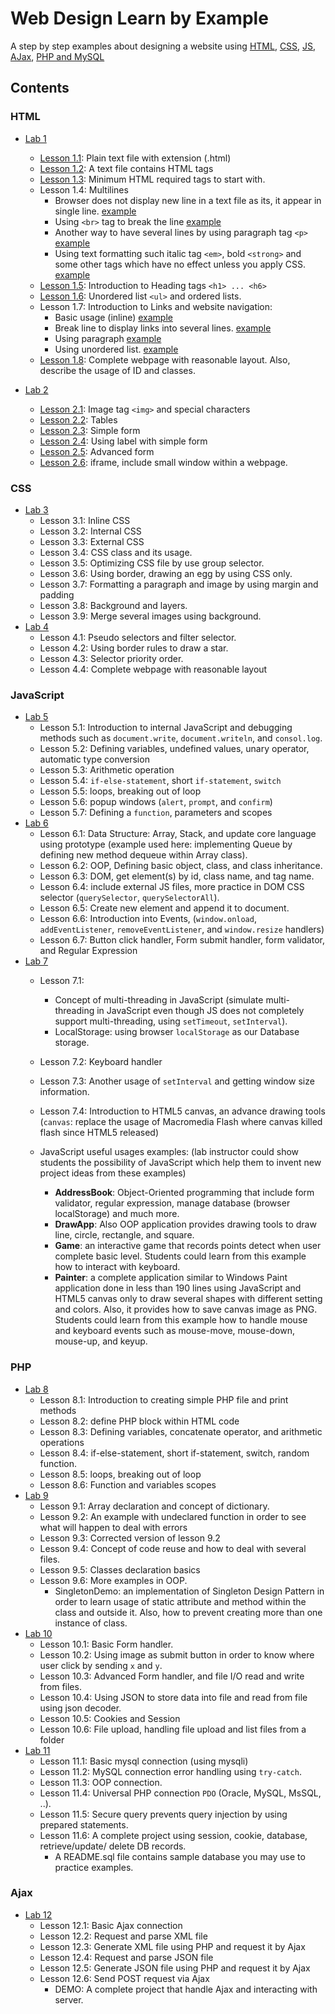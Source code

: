 # Web Design Learn by Example
A step by step examples about designing a website using [HTML](#html), [CSS](#css), [JS](#JavaScript), [AJax](#Ajax), [PHP and MySQL](#php)

## Contents
### HTML
- [Lab 1](lab01)
  - [Lesson 1.1](lab01/01.01.lesson.html): Plain text file with extension (.html)
  - [Lesson 1.2](lab01/01.02.lesson.html): A text file contains HTML tags
  - [Lesson 1.3](lab01/01.03.lesson.html): Minimum HTML required tags to start with.
  - Lesson 1.4: Multilines
    - Browser does not display new line in a text file as its, it appear in single line. [example](lab01/01.04a.lesson.html)
    - Using `<br>` tag to break the line [example](lab01/01.04b.lesson.html)
    - Another way to have several lines by using paragraph tag `<p>` [example](lab01/01.04c.lesson.html)
    - Using text formatting such italic tag `<em>`, bold `<strong>` and some other tags which have no effect unless you apply CSS. [example](lab01/01.04d.lesson.html)
  - [Lesson 1.5](lab01/01.05.lesson.html): Introduction to Heading tags `<h1> ... <h6>`
  - [Lesson 1.6](lab01/01.06.lesson.html): Unordered list `<ul>` and ordered lists.
  - Lesson 1.7: Introduction to Links and website navigation:
    - Basic usage (inline) [example](lab01/01.07a.lesson.html)
    - Break line to display links into several lines. [example](lab01/01.07b.lesson.html)
    - Using paragraph [example](lab01/01.07c.lesson.html)
    - Using unordered list. [example](lab01/01.07d.lesson.html)
  - [Lesson 1.8](lab01/01.08.lesson.html): Complete webpage with reasonable layout. Also, describe the usage of ID and classes.

- [Lab 2](lab02)
  - [Lesson 2.1](lab02/02.01.lesson.html): Image tag `<img>` and special characters
  - [Lesson 2.2](lab02/02.02.lesson.html): Tables
  - [Lesson 2.3](lab02/02.03.lesson.html): Simple form
  - [Lesson 2.4](lab02/02.04.lesson.html): Using label with simple form
  - [Lesson 2.5](lab02/02.05.lesson.html): Advanced form
  - [Lesson 2.6](lab02/02.06.lesson.html): iframe, include small window within a webpage.

### CSS
- [Lab 3](lab03)
  - Lesson 3.1: Inline CSS
  - Lesson 3.2: Internal CSS
  - Lesson 3.3: External CSS
  - Lesson 3.4: CSS class and its usage.
  - Lesson 3.5: Optimizing CSS file by use group selector.
  - Lesson 3.6: Using border, drawing an egg by using CSS only.
  - Lesson 3.7: Formatting a paragraph and image by using margin and padding
  - Lesson 3.8: Background and layers.
  - Lesson 3.9: Merge several images using background.
- [Lab 4](lab04)
  - Lesson 4.1: Pseudo selectors and filter selector.
  - Lesson 4.2: Using border rules to draw a star.
  - Lesson 4.3: Selector priority order.
  - Lesson 4.4: Complete webpage with reasonable layout

### JavaScript
- [Lab 5](lab05)
  - Lesson 5.1: Introduction to internal JavaScript and debugging methods such as `document.write`, `document.writeln`, and `consol.log`.
  - Lesson 5.2: Defining variables, undefined values, unary operator, automatic type conversion
  - Lesson 5.3: Arithmetic operation
  - Lesson 5.4: `if-else-statement`, short `if-statement`, `switch`
  - Lesson 5.5: loops, breaking out of loop
  - Lesson 5.6: popup windows (`alert`, `prompt`, and `confirm`)
  - Lesson 5.7: Defining a `function`, parameters and scopes
- [Lab 6](lab06)
  - Lesson 6.1: Data Structure: Array, Stack, and update core language using prototype (example used here: implementing Queue by defining new method dequeue within Array class).
  - Lesson 6.2: OOP, Defining basic object, class, and class inheritance.
  - Lesson 6.3: DOM, get element(s) by id, class name, and tag name.
  - Lesson 6.4: include external JS files, more practice in DOM CSS selector (`querySelector`, `querySelectorAll`).
  - Lesson 6.5: Create new element and append it to document.
  - Lesson 6.6: Introduction into Events, (`window.onload`, `addEventListener`, `removeEventListener`, and `window.resize` handlers)
  - Lesson 6.7: Button click handler, Form submit handler, form validator, and Regular Expression
- [Lab 7](lab07)
  - Lesson 7.1:
    - Concept of multi-threading in JavaScript (simulate multi-threading in JavaScript even though JS does not completely support multi-threading, using `setTimeout`, `setInterval`).
    - LocalStorage: using browser `localStorage` as our Database storage. 
  - Lesson 7.2: Keyboard handler
  - Lesson 7.3: Another usage of `setInterval` and getting window size information.
  - Lesson 7.4: Introduction to HTML5 canvas, an advance drawing tools (`canvas`: replace the usage of Macromedia Flash where canvas killed flash since HTML5 released)

  - JavaScript useful usages examples: (lab instructor could show students the possibility of JavaScript which help them to invent new project ideas from these examples)
    - **AddressBook**: Object-Oriented programming that include form validator, regular expression, manage database (browser localStorage) and much more.
    - **DrawApp**: Also OOP application provides drawing tools to draw line, circle, rectangle, and square.
    - **Game**: an interactive game that records points detect when user complete basic level. Students could learn from this example how to interact with keyboard.
    - **Painter**: a complete application similar to Windows Paint application done in less than 190 lines using JavaScript and HTML5 canvas only to draw several shapes with different setting and colors. Also, it provides how to save canvas image as PNG. Students could learn from this example how to handle mouse and keyboard events such as mouse-move, mouse-down, mouse-up, and keyup.

### PHP
- [Lab 8](lab08)
  - Lesson 8.1: Introduction to creating simple PHP file and print methods
  - Lesson 8.2: define PHP block within HTML code
  - Lesson 8.3: Defining variables, concatenate operator, and arithmetic operations
  - Lesson 8.4: if-else-statement, short if-statement, switch, random function.
  - Lesson 8.5: loops, breaking out of loop
  - Lesson 8.6: Function and variables scopes
- [Lab 9](lab09)
  - Lesson 9.1: Array declaration and concept of dictionary.
  - Lesson 9.2: An example with undeclared function in order to see what will happen to deal with errors
  - Lesson 9.3: Corrected version of lesson 9.2
  - Lesson 9.4: Concept of code reuse and how to deal with several files.
  - Lesson 9.5: Classes declaration basics
  - Lesson 9.6: More examples in OOP.
    - SingletonDemo: an implementation of Singleton Design Pattern in order to learn usage of static attribute and method within the class and outside it. Also, how to prevent creating more than one instance of class.
- [Lab 10](lab)
  - Lesson 10.1: Basic Form handler.
  - Lesson 10.2: Using image as submit button in order to know where user click by sending `x` and `y`.
  - Lesson 10.3: Advanced Form handler, and file I/O read and write from files.
  - Lesson 10.4: Using JSON to store data into file and read from file using json decoder.
  - Lesson 10.5: Cookies and Session
  - Lesson 10.6: File upload, handling file upload and list files from a folder
- [Lab 11](lab11)
  - Lesson 11.1: Basic mysql connection (using mysqli)
  - Lesson 11.2: MySQL connection error handling using `try-catch`.
  - Lesson 11.3: OOP connection.
  - Lesson 11.4: Universal PHP connection `PDO` (Oracle, MySQL, MsSQL, ..).
  - Lesson 11.5: Secure query prevents query injection by using prepared statements.
  - Lesson 11.6: A complete project using session, cookie, database, retrieve/update/ delete DB records.
    - A README.sql file contains sample database you may use to practice examples.
### Ajax
- [Lab 12](lab12)
  - Lesson 12.1: Basic Ajax connection
  - Lesson 12.2: Request and parse XML file
  - Lesson 12.3: Generate XML file using PHP and request it by Ajax
  - Lesson 12.4: Request and parse JSON file
  - Lesson 12.5: Generate JSON file using PHP and request it by Ajax
  - Lesson 12.6: Send POST request via Ajax
    - DEMO: A complete project that handle Ajax and interacting with server.
